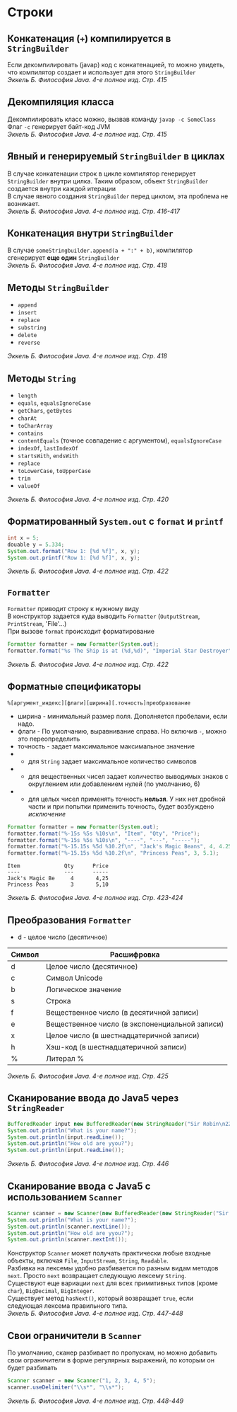 # Строки
## Конкатенация (`+`) компилируется в `StringBuilder`
Если декомпилировать (javap) код с конкатенацией, то можно увидеть, что компилятор создает и использует для этого `StringBuilder`<br/>
_Эккель Б. Философия Java. 4-е полное изд. Стр. 415_

## Декомпиляция класса
Декомпилировать класс можно, вызвав команду `javap -c SomeClass`<br/>
Флаг `-c` генерирует байт-код JVM<br/>
_Эккель Б. Философия Java. 4-е полное изд. Стр. 415_

## Явный и генерируемый `StringBuilder` в циклах
В случае конкатенации строк в цикле компилятор генерирует `StringBuilder` внутри цилка. Таким образом, объект `StringBuilder` создается внутри каждой итерации<br/>
В случае явного создания `StringBuilder` перед циклом, эта проблема не возникает.<br/>
_Эккель Б. Философия Java. 4-е полное изд. Стр. 416-417_

## Конкатенация внутри `StringBuilder`
В случае `someStringbuilder.append(a + ":" + b)`, компилятор сгенерирует **еще один** `StringBuilder`<br/>
_Эккель Б. Философия Java. 4-е полное изд. Стр. 418_

## Методы `StringBuilder`
* `append`
* `insert`
* `replace`
* `substring`
* `delete`
* `reverse`

_Эккель Б. Философия Java. 4-е полное изд. Стр. 418_

## Методы `String`
* `length`
* `equals`, `equalsIgnoreCase`
* `getChars`, `getBytes`
* `charAt`
* `toCharArray`
* `contains`
* `contentEquals` (точное совпадение с аргументом), `equalsIgnoreCase`
* `indexOf`, `lastIndexOf`
* `startsWith`, `endsWith`
* `replace`
* `toLowerCase`, `toUpperCase`
* `trim`
* `valueOf`

_Эккель Б. Философия Java. 4-е полное изд. Стр. 420_

## Форматированный `System.out` с `format` и `printf`
```java
int x = 5;
douable y = 5.334;
System.out.format("Row 1: [%d %f]", x, y);
System.out.printf("Row 1: [%d %f]", x, y);
```
_Эккель Б. Философия Java. 4-е полное изд. Стр. 422_

## `Formatter`
`Formatter` приводит строку к нужному виду<br/>
В конструктор задается куда выводить `Formatter` (`OutputStream`, `PrintStream`, 'File'...)<br/>
При вызове `format` происходит форматирование
```java
Formatter formatter = new Formatter(System.out);
formatter.format("%s The Ship is at (%d,%d)", "Imperial Star Destroyer", 4, 8);
```
_Эккель Б. Философия Java. 4-е полное изд. Стр. 422_

## Форматные спецификаторы
`%[аргумент_индекс][флаги][ширина][.точность]преобразование`<br/>
* ширина - минимальный размер поля. Дополняется пробелами, если надо.
* флаги - По умолчанию, выравнивание справа. Но включив `-`, можно это переопределить
* точность - задает максимальное максимальное значение
* * для `String` задает максимальное количество символов
* * для вещественных чисел задает количество выводимых знаков с округлением или добавлением нулей (по умолчанию, 6)
* * для целых чисел применять точность **нельзя**. У них нет дробной части и при попытки применить точность, будет возбуждено _исключение_

```java
Formatter formatter = new Formatter(System.out);
formatter.format("%-15s %5s %10s\n", "Item", "Qty", "Price");
formatter.format("%-15s %5s %10s\n", "----", "---", "-----");
formatter.format("%-15.15s %5d %10.2f\n", "Jack's Magic Beans", 4, 4.25);
formatter.format("%-15.15s %5d %10.2f\n", "Princess Peas", 3, 5.1);
```
```
Item              Qty      Price
----              ---      -----
Jack's Magic Be     4       4,25
Princess Peas       3       5,10
```
_Эккель Б. Философия Java. 4-е полное изд. Стр. 423-424_

## Преобразования `Formatter`
* d - целое число (десятичное)

Символ | Расшифровка
-------|------------
d | Целое число (десятичное)
c | Символ Unicode
b | Логическое значение
s | Строка
f | Вещественное число (в десятичной записи)
e | Вещественное число (в экспоненциальной записи)
x | Целое число (в шестнадцатеричной записи)
h | Хэш-код (в шестнадцатеричной записи)
% | Литерал %

_Эккель Б. Философия Java. 4-е полное изд. Стр. 425_

## Сканирование ввода до Java5 через `StringReader`
```java
BufferedReader input new BufferedReader(new StringReader("Sir Robin\n22"));
System.out.println("What is your name?");
System.out.println(input.readLine());
System.out.println("How old are yyou?");
System.out.println(input.readLine());
```
_Эккель Б. Философия Java. 4-е полное изд. Стр. 446_

## Сканирование ввода c Java5 с использованием `Scanner`
```java
Scanner scanner = new Scanner(new BufferedReader(new StringReader("Sir Robin\n22")));
System.out.println("What is your name?");
System.out.println(scanner.nextLine());
System.out.println("How old are yyou?");
System.out.println(scanner.nextInt());
```
Конструктор `Scanner` может получать практически любые входные объекты, включая `File`, `InputStream`, `String`, `Readable`.<br/>
Разбивка на лексемы удобно разбивается по разным видам методов `next`. Просто `next` возвращает следующую лексему `String`.<br/>
Существуют еще вариации `next` для всех примитивных типов (кроме `char`), `BigDecimal`, `BigInteger`.<br/>
Существует метод `hasNext()`, который возвращает `true`, если следующая лексема правильного типа.<br/>
_Эккель Б. Философия Java. 4-е полное изд. Стр. 447-448_

## Свои ограничители в `Scanner`
По умолчанию, сканер разбивает по пропускам, но можно добавить свои ограничители в форме регулярных выражений, по которым он будет разбивать
```java
Scanner scanner = new Scanner("1, 2, 3, 4, 5");
scanner.useDelimiter("\\s*", "\\s*");
```
_Эккель Б. Философия Java. 4-е полное изд. Стр. 448-449_